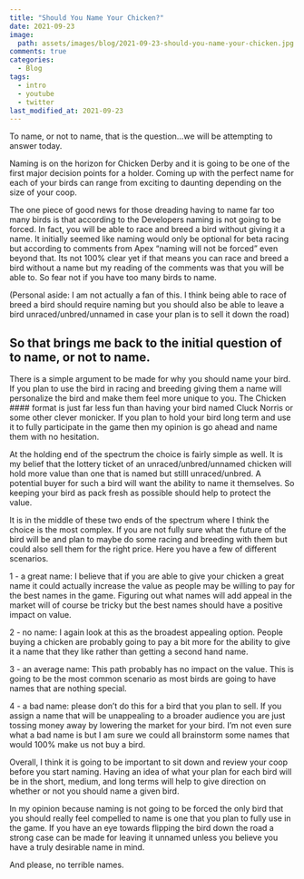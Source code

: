 ```yaml
---
title: "Should You Name Your Chicken?"
date: 2021-09-23
image:   
  path: assets/images/blog/2021-09-23-should-you-name-your-chicken.jpg
comments: true
categories:
  - Blog
tags:
  - intro
  - youtube
  - twitter
last_modified_at: 2021-09-23
---
```


To name, or not to name, that is the question…we will be attempting to answer today.

Naming is on the horizon for Chicken Derby and it is going to be one of the first major decision points for a holder. Coming up with the perfect name for each of your birds can range from exciting to daunting depending on the size of your coop.

<!--more-->

The one piece of good news for those dreading having to name far too many birds is that according to the Developers naming is not going to be forced. In fact, you will be able to race and breed a bird without giving it a name. It initially seemed like naming would only be optional for beta racing but according to comments from Apex “naming will not be forced” even beyond that.  Its not 100% clear yet if that means you can race and breed a bird without a name but my reading of the comments was that you will be able to. So fear not if you have too many birds to name.

(Personal aside: I am not actually a fan of this. I think being able to race of breed a bird should require naming but you should also be able to leave a bird unraced/unbred/unnamed in case your plan is to sell it down the road)

## So that brings me back to the initial question of to name, or not to name.

There is a simple argument to be made for why you should name your bird. If you plan to use the bird in racing and breeding giving them a name will personalize the bird and make them feel more unique to you. The Chicken #### format is just far less fun than having your bird named Cluck Norris or some other clever monicker. If you plan to hold your bird long term and use it to fully participate in the game then my opinion is go ahead and name them with no hesitation. 

At the holding end of the spectrum the choice is fairly simple as well. It is my belief that the lottery ticket of an unraced/unbred/unnamed chicken will hold more value than one that is named but stilll unraced/unbred. A potential buyer for such a bird will want the ability to name it themselves. So keeping your bird as pack fresh as possible should help to protect the value.

It is in the middle of these two ends of the spectrum where I think the choice is the most complex. If you are not fully sure what the future of the bird will be and plan to maybe do some racing and breeding with them but could also sell them for the right price. Here you have a few of different scenarios.

1 - a great name: I believe that if you are able to give your chicken a great name it could actually increase the value as people may be willing to pay for the best names in the game. Figuring out what names will add appeal in the market will of course be tricky but the best names should have a positive impact on value.

2 - no name: I again look at this as the broadest appealing option. People buying a chicken are probably going to pay a bit more for the ability to give it a name that they like rather than getting a second hand name.

3 - an average name: This path probably has no impact on the value. This is going to be the most common scenario as most birds are going to have names that are nothing special.

4 - a bad name: please don’t do this for a bird that you plan to sell. If you assign a name that will be unappealing to a broader audience you are just tossing money away by lowering the market for your bird. I’m not even sure what a bad name is but I am sure we could all brainstorm some names that would 100% make us not buy a bird.

Overall, I think it is going to be important to sit down and review your coop before you start naming. Having an idea of what your plan for each bird will be in the short, medium, and long terms will help to give direction on whether or not you should name a given bird.

In my opinion because naming is not going to be forced the only bird that you should really feel compelled to name is one that you plan to fully use in the game. If you have an eye towards flipping the bird down the road a strong case can be made for leaving it unnamed unless you believe you have a truly desirable name in mind.

And please, no terrible names.  
